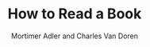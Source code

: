 ---
title: 'How to Read a Book'
author: 'Mortimer Adler and Charles Van Doren'
dateFinished: 'WIP'
summary: '...'
rating: 9
---
